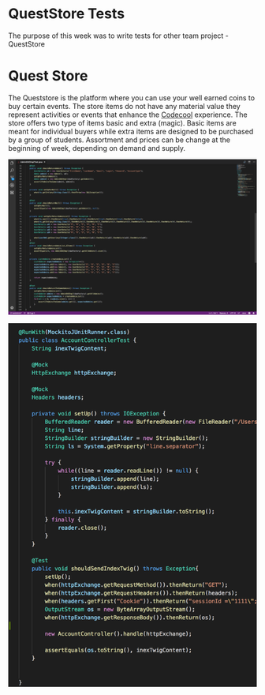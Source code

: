 # QuestStore Tests
The purpose of this week was to write tests for other team project - QuestStore

# Quest Store
The Queststore is the platform where you can use your well earned coins to buy certain events. The store items do not have any material value they represent activities or events that enhance the [Codecool](https://codecool.com/) experience. The store offers two type of items basic and extra (magic). Basic items are meant for individual buyers while extra items are designed to be purchased by a group of students. Assortment and prices can be change at the beginning of week, depending on demand and supply.

![picture](screenshots/AdminDAOImpl.png)

![picture](screenshots/TestsForController.png)

